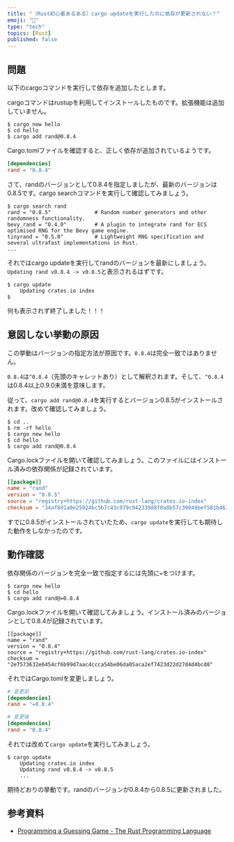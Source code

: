 ```yaml
---
title: "（Rust初心者あるある）cargo updateを実行したのに依存が更新されない？"
emoji: "🎃"
type: "tech"
topics: [Rust]
published: false
---
```

## 問題

以下のcargoコマンドを実行して依存を追加したとします。

cargoコマンドはrustupを利用してインストールしたものです。拡張機能は追加していません。

```console
$ cargo new hello
$ cd hello
$ cargo add rand@0.8.4
```

Cargo.tomlファイルを確認すると、正しく依存が追加されているようです。

```toml
[dependencies]
rand = "0.8.4"
```

さて、randのバージョンとして0.8.4を指定しましたが、最新のバージョンは0.8.5です。cargo searchコマンドを実行して確認してみましょう。

```console
$ cargo search rand
rand = "0.8.5"              # Random number generators and other randomness functionality.
bevy_rand = "0.4.0"         # A plugin to integrate rand for ECS optimised RNG for the Bevy game engine.
tinyrand = "0.5.0"          # Lightweight RNG specification and several ultrafast implementations in Rust.
...
```

それではcargo updateを実行してrandのバージョンを最新にしましょう。`Updating rand v0.8.4 -> v0.8.5`と表示されるはずです。

```console
$ cargo update
    Updating crates.io index
$ 
```

何も表示されず終了しました！！！

## 意図しない挙動の原因

この挙動はバージョンの指定方法が原因です。`0.8.4`は完全一致ではありません。

`0.8.4`は`^0.8.4`（先頭のキャレットあり）として解釈されます。そして、`^0.8.4`は0.8.4以上0.9.0未満を意味します。

従って、`cargo add rand@0.8.4`を実行するとバージョン0.8.5がインストールされます。改めて確認してみましょう。

```console
$ cd ..
$ rm -rf hello
$ cargo new hello
$ cd hello
$ cargo add rand@0.8.4
```

Cargo.lockファイルを開いて確認してみましょう。このファイルにはインストール済みの依存関係が記録されています。

```toml
[[package]]
name = "rand"
version = "0.8.5"
source = "registry+https://github.com/rust-lang/crates.io-index"
checksum = "34af8d1a0e25924bc5b7c43c079c942339d8f0a8b57c39049bef581b46327404"
```

すでに0.8.5がインストールされていたため、`cargo update`を実行しても期待した動作をしなかったのです。

## 動作確認

依存関係のバージョンを完全一致で指定するには先頭に`=`をつけます。

```console
$ cargo new hello
$ cd hello
$ cargo add rand@=0.8.4
```

Cargo.lockファイルを開いて確認してみましょう。インストール済みのバージョンとして0.8.4が記録されています。

```text
[[package]]
name = "rand"
version = "0.8.4"
source = "registry+https://github.com/rust-lang/crates.io-index"
checksum = "2e7573632e6454cf6b99d7aac4ccca54be06da05aca2ef7423d22d27d4d4bcd8"
```

それではCargo.tomlを変更しましょう。

```toml
# 変更前
[dependencies]
rand = "=0.8.4"

# 変更後
[dependencies]
rand = "0.8.4"
```

それでは改めて`cargo update`を実行してみましょう。

```console
$ cargo update
    Updating crates.io index
    Updating rand v0.8.4 -> v0.8.5
    ...
```

期待どおりの挙動です。randのバージョンが0.8.4から0.8.5に更新されました。

## 参考資料

- [Programming a Guessing Game - The Rust Programming Language](https://doc.rust-lang.org/stable/book/ch02-00-guessing-game-tutorial.html)
